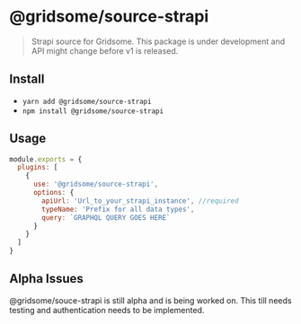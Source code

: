 # @gridsome/source-strapi

> Strapi source for Gridsome. This package is under development and
API might change before v1 is released.

## Install
- `yarn add @gridsome/source-strapi`
- `npm install @gridsome/source-strapi`

## Usage

```js
module.exports = {
  plugins: [
    {
      use: '@gridsome/source-strapi',
      options: {
        apiUrl: 'Url_to_your_strapi_instance', //required
        typeName: 'Prefix for all data types',
        query: `GRAPHQL QUERY GOES HERE`
      }
    }
  ]
}
```

## Alpha Issues
@gridsome/souce-strapi is still alpha and is being worked on. This till needs testing and authentication needs to be implemented.